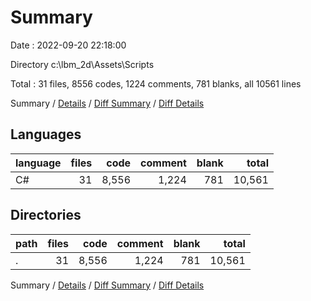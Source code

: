 # Summary

Date : 2022-09-20 22:18:00

Directory c:\\lbm_2d\\Assets\\Scripts

Total : 31 files,  8556 codes, 1224 comments, 781 blanks, all 10561 lines

Summary / [Details](details.md) / [Diff Summary](diff.md) / [Diff Details](diff-details.md)

## Languages
| language | files | code | comment | blank | total |
| :--- | ---: | ---: | ---: | ---: | ---: |
| C# | 31 | 8,556 | 1,224 | 781 | 10,561 |

## Directories
| path | files | code | comment | blank | total |
| :--- | ---: | ---: | ---: | ---: | ---: |
| . | 31 | 8,556 | 1,224 | 781 | 10,561 |

Summary / [Details](details.md) / [Diff Summary](diff.md) / [Diff Details](diff-details.md)